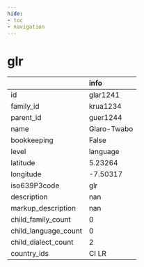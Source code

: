 ```yaml
---
hide:
- toc
- navigation
---
```

# glr
|                      | info        |
|:---------------------|:------------|
| id                   | glar1241    |
| family_id            | krua1234    |
| parent_id            | guer1244    |
| name                 | Glaro-Twabo |
| bookkeeping          | False       |
| level                | language    |
| latitude             | 5.23264     |
| longitude            | -7.50317    |
| iso639P3code         | glr         |
| description          | nan         |
| markup_description   | nan         |
| child_family_count   | 0           |
| child_language_count | 0           |
| child_dialect_count  | 2           |
| country_ids          | CI LR       |